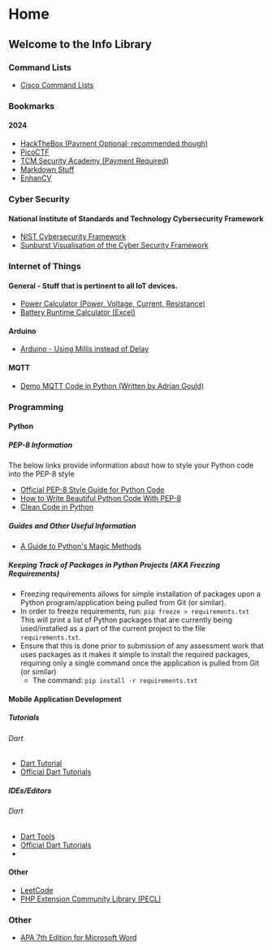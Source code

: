 # Home
## Welcome to the Info Library
### Command Lists
* [Cisco Command Lists](cisco)
### Bookmarks
#### 2024
* [HackTheBox (Payment Optional; recommended though)](https://app.hackthebox.com/)
* [PicoCTF](https://picoctf.org/)
* [TCM Security Academy (Payment Required)](https://academy.tcm-sec.com/)
* [Markdown Stuff](markdownStuff)
* [EnhanCV](https://app.enhancv.com/)

### Cyber Security
#### National Institute of Standards and Technology Cybersecurity Framework
* [NIST Cybersecurity Framework](https://csf.tools/reference/nist-cybersecurity-framework/v1-1/)
* [Sunburst Visualisation of the Cyber Security Framework](https://csf.tools/visualizations/csf-sunburst/)

### Internet of Things
#### General - Stuff that is pertinent to all IoT devices.
* [Power Calculator (Power, Voltage, Current, Resistance)](https://www.rapidtables.com/calc/electric/power-calculator.html)
* [Battery Runtime Calculator (Excel)](BatteryRuntimeCalculator.xlsx)
#### Arduino
* [Arduino - Using Millis instead of Delay](https://dzone.com/articles/arduino-using-millis-instead-of-delay)
#### MQTT
* [Demo MQTT Code in Python (Written by Adrian Gould)](https://github.com/AdyGCode/Demo-MQTT)

### Programming
#### Python
##### PEP-8 Information
  The below links provide information about how to style your Python code into the PEP-8 style
  * [Official PEP-8 Style Guide for Python Code](https://www.python.org/dev/peps/pep-0008/)
  * [How to Write Beautiful Python Code With PEP-8](https://realpython.com/python-pep8/)
  * [Clean Code in Python](https://testdriven.io/blog/clean-code-python/)
##### Guides and Other Useful Information
* [A Guide to Python's Magic Methods](https://rszalski.github.io/magicmethods/)
##### Keeping Track of Packages in Python Projects (AKA Freezing Requirements)
  * Freezing requirements allows for simple installation of packages upon a Python program/application being pulled from Git (or similar).
  * In order to freeze requirements, run: `pip freeze > requirements.txt` This will print a list of Python packages that are currently being used/installed as a part of the current project to the file `requirements.txt`.
  * Ensure that this is done prior to submission of any assessment work that uses packages as it makes it simple to install the required packages, requiring only a single command once the application is pulled from Git (or similar)
    * The command: `pip install -r requirements.txt`
#### Mobile Application Development
##### Tutorials
###### Dart
* [Dart Tutorial](https://dart-tutorial.com/)
* [Official Dart Tutorials](https://dart.dev/tutorials)
##### IDEs/Editors
###### Dart
* [Dart Tools](https://dart.dev/tools)
* [Official Dart Tutorials]()
* []()
#### Other
* [LeetCode](https://leetcode.com/)
* [PHP Extension Community Library (PECL)](https://pecl.php.net/)

### Other
* [APA 7th Edition for Microsoft Word](https://github.com/briankavanaugh/APA-7th-Edition)
